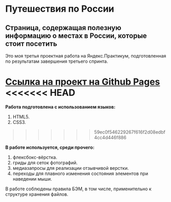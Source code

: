 # Путешествия по России
## Страница, содержащая полезную информацию о местах в России, которые стоит посетить

Это моя третья проектная работа на Яндекс.Практикум, подготовленная по результатам завершения третьего спринта.

[Ссылка на проект на Github Pages](https://alyonagn.github.io/russian-travel/)
<<<<<<< HEAD
=======

**Работа подготовлена с использованием языков:** 

1. HTML5.
2. CSS3.
>>>>>>> 59ec0f546229267f616f2d08edbf4cc4d446f886

**В работе используется, среди прочего:** 

1. флексбокс-вёрстка.
2. гриды для сеток фотографий.
3. медиазапросы для реализации отзывчивой верстки.
4. переходы для плавного изменения состояния элементов при наведении мыши.
 

В работе соблюдены правила БЭМ, в том числе, применительно к структуре хранения файлов.
